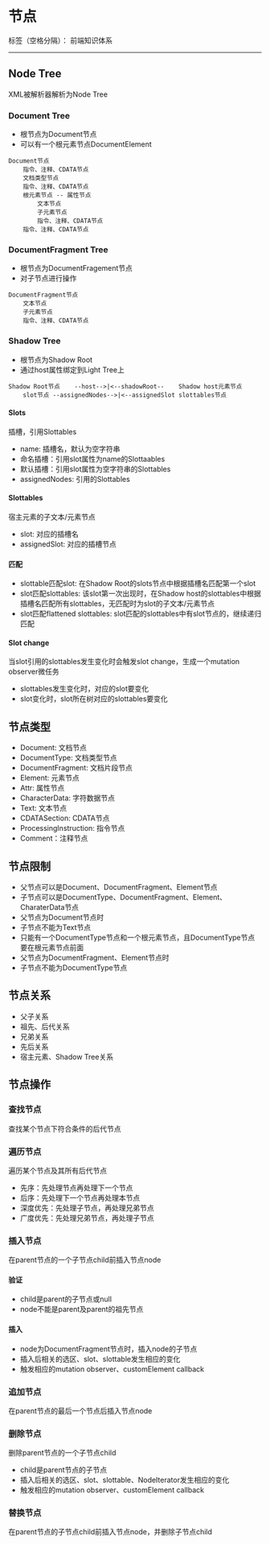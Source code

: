 # 节点

标签（空格分隔）： 前端知识体系

---

## Node Tree

XML被解析器解析为Node Tree

### Document Tree

* 根节点为Document节点
* 可以有一个根元素节点DocumentElement

```
Document节点
    指令、注释、CDATA节点
    文档类型节点
    指令、注释、CDATA节点
    根元素节点 -- 属性节点
        文本节点
        子元素节点
        指令、注释、CDATA节点
    指令、注释、CDATA节点
```

### DocumentFragment Tree

* 根节点为DocumentFragement节点
* 对子节点进行操作

```
DocumentFragment节点
    文本节点
    子元素节点
    指令、注释、CDATA节点
```

### Shadow Tree

* 根节点为Shadow Root
* 通过host属性绑定到Light Tree上

```
Shadow Root节点    --host-->|<--shadowRoot--    Shadow host元素节点
    slot节点 --assignedNodes-->|<--assignedSlot slottables节点
```

#### Slots

插槽，引用Slottables

* name: 插槽名，默认为空字符串
 * 命名插槽：引用slot属性为name的Slottaables
 * 默认插槽：引用slot属性为空字符串的Slottables
* assignedNodes: 引用的Slottables

#### Slottables

宿主元素的子文本/元素节点

* slot: 对应的插槽名
* assignedSlot: 对应的插槽节点

#### 匹配

* slottable匹配slot: 在Shadow Root的slots节点中根据插槽名匹配第一个slot
* slot匹配slottables: 该slot第一次出现时，在Shadow host的slottables中根据插槽名匹配所有slottables，无匹配时为slot的子文本/元素节点
* slot匹配flattened slottables: slot匹配的slottables中有slot节点的，继续递归匹配

#### Slot change

当slot引用的slottables发生变化时会触发slot change，生成一个mutation observer微任务

* slottables发生变化时，对应的slot要变化
* slot变化时，slot所在树对应的slottables要变化

## 节点类型

* Document: 文档节点
* DocumentType: 文档类型节点
* DocumentFragment: 文档片段节点
* Element: 元素节点
* Attr: 属性节点
* CharacterData: 字符数据节点
 * Text: 文本节点
  * CDATASection: CDATA节点
 * ProcessingInstruction: 指令节点
 * Comment：注释节点

## 节点限制

* 父节点可以是Document、DocumentFragment、Element节点
* 子节点可以是DocumentType、DocumentFragment、Element、CharaterData节点
* 父节点为Document节点时
 * 子节点不能为Text节点
 * 只能有一个DocumentType节点和一个根元素节点，且DocumentType节点要在根元素节点前面
* 父节点为DocumentFragment、Element节点时
 * 子节点不能为DocumentType节点

## 节点关系

* 父子关系
* 祖先、后代关系
* 兄弟关系
* 先后关系
* 宿主元素、Shadow Tree关系

## 节点操作

### 查找节点

查找某个节点下符合条件的后代节点

### 遍历节点

遍历某个节点及其所有后代节点

* 先序：先处理节点再处理下一个节点
* 后序：先处理下一个节点再处理本节点
* 深度优先：先处理子节点，再处理兄弟节点
* 广度优先：先处理兄弟节点，再处理子节点

### 插入节点

在parent节点的一个子节点child前插入节点node

#### 验证

* child是parent的子节点或null
* node不能是parent及parent的祖先节点

#### 插入

* node为DocumentFragment节点时，插入node的子节点
* 插入后相关的选区、slot、slottable发生相应的变化
* 触发相应的mutation observer、customElement callback

### 追加节点

在parent节点的最后一个节点后插入节点node

### 删除节点

删除parent节点的一个子节点child

* child是parent节点的子节点
* 插入后相关的选区、slot、slottable、NodeIterator发生相应的变化
* 触发相应的mutation observer、customElement callback

### 替换节点

在parent节点的子节点child前插入节点node，并删除子节点child
